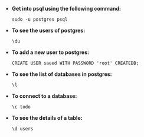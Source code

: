 
* **Get into psql using the following command:**

  `sudo -u postgres psql`

* **To see the users of postgres:**

  ` \du `

* **To add a new user to postgres:**

  `CREATE USER saeed WITH PASSWORD 'root' CREATEDB;`

* **To see the list of databases in postgres:**

  ` \l `

* **To connect to a database:**

  ` \c todo `

* **To see the details of a table:**

  ` \d users `


